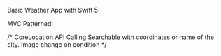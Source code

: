Basic Weather App with Swift 5

MVC Patterned!

/*
CoreLocation
API Calling
Searchable with coordinates or name of the city.
Image change on condition
*/
